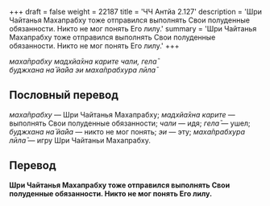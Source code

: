 +++
draft = false
weight = 22187
title = 'ЧЧ Антйа 2.127'
description = 'Шри Чайтанья Махапрабху тоже отправился выполнять Свои полуденные обязанности. Никто не мог понять Его лилу.'
summary = 'Шри Чайтанья Махапрабху тоже отправился выполнять Свои полуденные обязанности. Никто не мог понять Его лилу.'
+++

_маха̄прабху мадхйа̄хна карите чали, гела̄  
буджхана на̄ йа̄йа эи маха̄прабхура лӣла̄_

## Пословный перевод

_маха̄прабху_ — Шри Чайтанья Махапрабху; _мадхйа̄хна_ _карите_ — выполнять Свои полуденные обязанности; _чали_ — идя; _гела̄_ — ушел; _буджхана_ _на̄_ _йа̄йа_ — никто не мог понять; _эи_ — эту; _маха̄прабхура_ _лӣла̄_ — игру Шри Чайтаньи Махапрабху.

## Перевод

**Шри Чайтанья Махапрабху тоже отправился выполнять Свои полуденные обязанности. Никто не мог понять Его лилу.**
